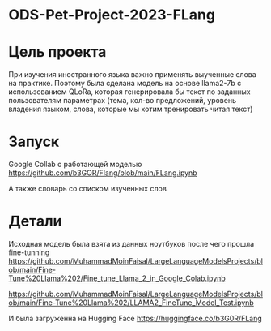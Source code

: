 # ODS-Pet-Project-2023-FLang
# Цель проекта
При изучения иностранного языка важно применять выученные слова на практике. Поэтому была сделана модель на основе llama2-7b с использованием QLoRa, которая генерировала бы текст по заданных пользователям параметрах (тема, кол-во предложений, уровень владения языком, слова, которые мы хотим тренировать читая текст)

# Запуск
Google Collab с работающей моделью https://github.com/b3GOR/Flang/blob/main/FLang.ipynb

А также словарь со списком изученных слов

# Детали
Исходная модель была взята из данных ноутбуков после чего прошла fine-tunning
https://github.com/MuhammadMoinFaisal/LargeLanguageModelsProjects/blob/main/Fine-Tune%20Llama%202/Fine_tune_Llama_2_in_Google_Colab.ipynb

https://github.com/MuhammadMoinFaisal/LargeLanguageModelsProjects/blob/main/Fine-Tune%20Llama%202/LLAMA2_FineTune_Model_Test.ipynb

И была загруженна на Hugging Face
https://huggingface.co/b3G0R/FLang




